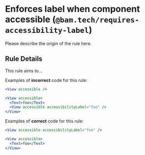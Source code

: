 # Enforces label when component accessible (`@bam.tech/requires-accessibility-label`)

<!-- end auto-generated rule header -->

Please describe the origin of the rule here.

## Rule Details

This rule aims to...

Examples of **incorrect** code for this rule:

```jsx
<View accessible />
```

```jsx
<View accessible>
  <Text>foo</Text>
  <View accessible accessibilityLabel="foo" />
</View>
```

Examples of **correct** code for this rule:

```jsx
<View accessible accessibilityLabel="foo" />
```

```jsx
<View accessible>
  <Text>foo</Text>
</View>
```
